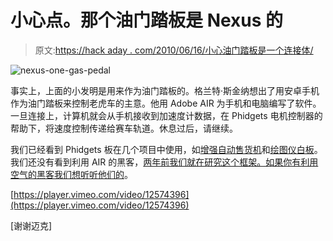 # 小心点。那个油门踏板是 Nexus 的

> 原文:[https://hack aday . com/2010/06/16/小心油门踏板是一个连接体/](https://hackaday.com/2010/06/16/careful-that-gas-pedal-is-a-nexus-one/)

![](../Images/9679c582cfec2b4e26005a9ade8028eb.png "nexus-one-gas-pedal")

事实上，上面的小发明是用来作为油门踏板的。格兰特·斯金纳想出了用安卓手机作为油门踏板来控制老虎车的主意。他用 Adobe AIR 为手机和电脑编写了软件。一旦连接上，计算机就会从手机接收到加速度计数据，在 Phidgets 电机控制器的帮助下，将速度控制传递给赛车轨道。休息过后，请继续。

我们已经看到 Phidgets 板在几个项目中使用，如[增强自动售货机](http://hackaday.com/2010/05/17/old-school-vending-machine-learns-new-tricks/)和[绘图仪白板](http://hackaday.com/2008/05/08/mechanical-white-board/)。我们还没有看到利用 AIR 的黑客，[两年前我们就在研究这个框架。如果你有利用空气的黑客](http://hackaday.com/2008/06/18/adobe-airs-most-install-worthy-apps/)[我们想听听他们的](http://hackaday.com/contact-hack-a-day/)。

[https://player.vimeo.com/video/12574396](https://player.vimeo.com/video/12574396)

[谢谢迈克]
